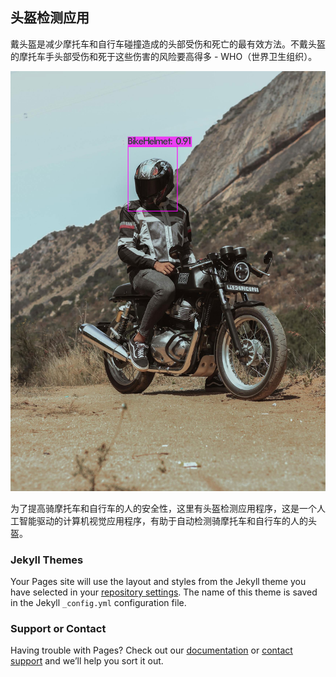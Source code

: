 ## 头盔检测应用

戴头盔是减少摩托车和自行车碰撞造成的头部受伤和死亡的最有效方法。不戴头盔的摩托车手头部受伤和死于这些伤害的风险要高得多 - WHO（世界卫生组织）。

![](./images/helmet.jpg)

为了提高骑摩托车和自行车的人的安全性，这里有头盔检测应用程序，这是一个人工智能驱动的计算机视觉应用程序，有助于自动检测骑摩托车和自行车的人的头盔。

### Jekyll Themes

Your Pages site will use the layout and styles from the Jekyll theme you have selected in your [repository settings](https://github.com/hhwjsw711/hhwjsw711.github.io/settings/pages). The name of this theme is saved in the Jekyll `_config.yml` configuration file.

### Support or Contact

Having trouble with Pages? Check out our [documentation](https://docs.github.com/categories/github-pages-basics/) or [contact support](https://support.github.com/contact) and we’ll help you sort it out.
